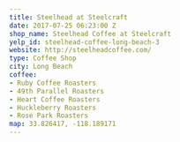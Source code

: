 ```yaml
---
title: Steelhead at Steelcraft
date: 2017-07-25 06:23:00 Z
shop_name: Steelhead Coffee at Steelcraft
yelp_id: steelhead-coffee-long-beach-3
website: http://steelheadcoffee.com/
type: Coffee Shop
city: Long Beach
coffee:
- Ruby Coffee Roasters
- 49th Parallel Roasters
- Heart Coffee Roasters
- Huckleberry Roasters
- Rose Park Roasters
map: 33.826417, -118.189171
---
```

